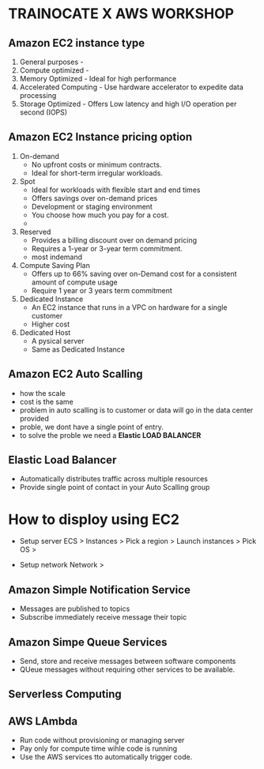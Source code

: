 # TRAINOCATE X AWS WORKSHOP

## Amazon EC2 instance type

1. General purposes -
2. Compute optimized -
3. Memory Optimized - Ideal for high performance
4. Accelerated Computing - Use hardware accelerator to expedite data processing
5. Storage Optimized - Offers Low latency and high I/O operation per second (IOPS)

## Amazon EC2 Instance pricing option

1. On-demand
   - No upfront costs or minimum contracts.
   - Ideal for short-term irregular workloads.
2. Spot
   - Ideal for workloads with flexible start and end times
   - Offers savings over on-demand prices
   - Development or staging environment
   - You choose how much you pay for a cost.
   -
3. Reserved
   - Provides a billing discount over on demand pricing
   - Requires a 1-year or 3-year term commitment.
   - most indemand
4. Compute Saving Plan
   - Offers up to 66% saving over on-Demand cost for a consistent amount of compute usage
   - Require 1 year or 3 years term commitment
5. Dedicated Instance
   - An EC2 instance that runs in a VPC on hardware for a single customer
   - Higher cost
6. Dedicated Host
   - A pysical server
   - Same as Dedicated Instance

## Amazon EC2 Auto Scalling

- how the scale
- cost is the same
- problem in auto scalling is to customer or data will go in the data center provided
- proble, we dont have a single point of entry.
- to solve the proble we need a **Elastic LOAD BALANCER**

## Elastic Load Balancer

- Automatically distributes traffic across multiple resources
- Provide single point of contact in your Auto Scalling group

# How to disploy using EC2

- Setup server
  ECS > Instances > Pick a region > Launch instances > Pick OS >

- Setup network
  Network >

## Amazon Simple Notification Service

- Messages are published to topics
- Subscribe immediately receive message their topic

## Amazon Simpe Queue Services

- Send, store and receive messages between software components
- QUeue messages without requiring other services to be available.

## Serverless Computing

## AWS LAmbda

- Run code without provisioning or managing server
- Pay only for compute time wihle code is running
- Use the AWS services tto automatically trigger code.
